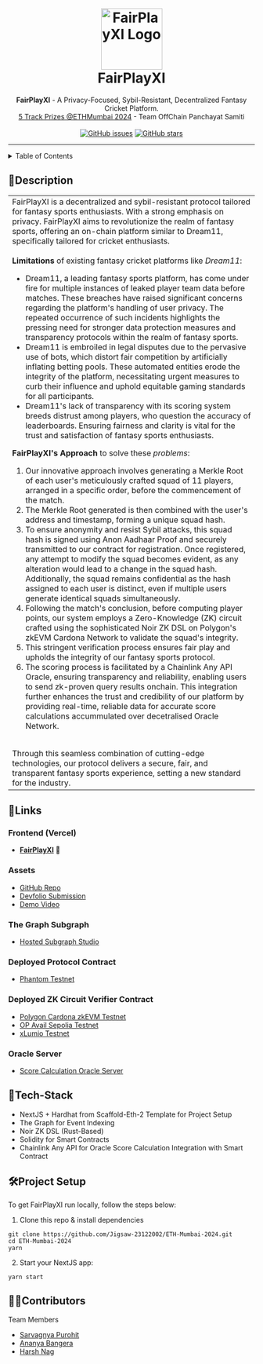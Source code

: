 <h1 align="center">
  <a href="https://github.com/Jigsaw-23122002/ETH-Mumbai-2024">
    <img src="https://devfolio.co/_next/image?url=https%3A%2F%2Fassets.devfolio.co%2Fhackathons%2F6e69b8b92a344c8cbd6d9dd6f57f03bf%2Fprojects%2F3f82fc36ee4845d0b4e8d73862bd8a38%2Fe7d627de-eeef-421d-8a77-d5464ebe692f.jpeg&w=1440&q=75" alt="FairPlayXI Logo" width="125" height="125">
  </a>
  <br>
  FairPlayXI 
</h1>
 
<div align="center">
   <strong>FairPlayXI</strong> - A Privacy-Focused, Sybil-Resistant, Decentralized Fantasy Cricket Platform. <br>
  <a href="https://devfolio.co/projects/fairplayxi-b88f">5 Track Prizes @ETHMumbai 2024</a> - Team OffChain Panchayat Samiti <br> <br>
  <a href="https://github.com/Jigsaw-23122002/ETH-Mumbai-2024/issues"><img alt="GitHub issues" src="https://img.shields.io/github/issues/Jigsaw-23122002/ETH-Mumbai-2024?color=red&style=for-the-badge"></a>
  <a href="https://github.com/Jigsaw-23122002/ETH-Mumbai-2024/stargazers"><img alt="GitHub stars" src="https://img.shields.io/github/stars/Jigsaw-23122002/ETH-Mumbai-2024?style=for-the-badge"></a>  
</div>

<hr>

<details>
<summary>Table of Contents</summary>

- [Description](#description)
- [Links](#links)
- [Tech Stack](#tech-stack)
- [Project Setup](#project-setup)
- [Contributors](#contributors)

</details>

## 📝Description

<table>
  <tr>
    <td>
FairPlayXI is a decentralized and sybil-resistant protocol tailored for fantasy sports enthusiasts. With a strong emphasis on privacy. FairPlayXI aims to revolutionize the realm of fantasy sports, offering an on-chain platform similar to Dream11, specifically tailored for cricket enthusiasts.
<br><br>
      <strong>Limitations</strong> of existing fantasy cricket platforms like <i>Dream11</i>:
      <ul>
<li> Dream11, a leading fantasy sports platform, has come under fire for multiple instances of leaked player team data before matches. These breaches have raised significant concerns regarding the platform's handling of user privacy. The repeated occurrence of such incidents highlights the pressing need for stronger data protection measures and transparency protocols within the realm of fantasy sports.
<li> Dream11 is embroiled in legal disputes due to the pervasive use of bots, which distort fair competition by artificially inflating betting pools. These automated entities erode the integrity of the platform, necessitating urgent measures to curb their influence and uphold equitable gaming standards for all participants.
<li> Dream11's lack of transparency with its scoring system breeds distrust among players, who question the accuracy of leaderboards. Ensuring fairness and clarity is vital for the trust and satisfaction of fantasy sports enthusiasts.
      </ul>
<strong>FairPlayXI's Approach</strong> to solve these <i>problems</i>:
      <ol>
<li> Our innovative approach involves generating a Merkle Root of each user's meticulously crafted squad of 11 players, arranged in a specific order, before the commencement of the match.
<li> The Merkle Root generated is then combined with the user's address and timestamp, forming a unique squad hash.
<li> To ensure anonymity and resist Sybil attacks, this squad hash is signed using Anon Aadhaar Proof and securely transmitted to our contract for registration. Once registered, any attempt to modify the squad becomes evident, as any alteration would lead to a change in the squad hash. Additionally, the squad remains confidential as the hash assigned to each user is distinct, even if multiple users generate identical squads simultaneously.
<li> Following the match's conclusion, before computing player points, our system employs a Zero-Knowledge (ZK) circuit crafted using the sophisticated Noir ZK DSL on Polygon's zkEVM Cardona Network to validate the squad's integrity.
<li> This stringent verification process ensures fair play and upholds the integrity of our fantasy sports protocol.
<li> The scoring process is facilitated by a Chainlink Any API Oracle, ensuring transparency and reliability, enabling users to send zk-proven query results onchain. This integration further enhances the trust and credibility of our platform by providing real-time, reliable data for accurate score calculations accummulated over decetralised Oracle Network.
      </ol>
<br> Through this seamless combination of cutting-edge technologies, our protocol delivers a secure, fair, and transparent fantasy sports experience, setting a new standard for the industry.
    </td>
  </tr>
  </table>
  
## 🔗Links

### Frontend (Vercel)
- [**FairPlayXI**](https://fairplayxi-sarvagnya.vercel.app/?_vercel_share=7XUHmYBZNDSloyWxg1fHNNumRZ4w0JVq) 🚀

### Assets
- [GitHub Repo](https://github.com/toshan-luktuke/stock-market-analyser)
- [Devfolio Submission](https://devfolio.co/projects/fairplayxi-b88f)
- [Demo Video](https://youtu.be/7khPnTrDhCY)

### The Graph Subgraph
- [Hosted Subgraph Studio](https://api.studio.thegraph.com/query/41844/fairplay/0.0.1)

### Deployed Protocol Contract
- [Phantom Testnet](https://testnet.ftmscan.com/address/0x428d0a6e0eb291cba9952b5d83f0e4d59072e251)

### Deployed ZK Circuit Verifier Contract
- [Polygon Cardona zkEVM Testnet](https://cardona-zkevm.polygonscan.com/address/0x272b0f6c42932bdb6df920d2eb97910cd63b31d5)
- [OP Avail Sepolia Testnet](https://op-avail-sepolia-explorer.alt.technology/address/0x272b0f6C42932bdb6DF920d2eB97910cD63B31d5)
- [xLumio Testnet](https://explorer.testnet.lumio.io/address/0x364B32f84E5388f2299641AaAD6aBEc8a65c4D74)

### Oracle Server
- [Score Calculation Oracle Server](https://puce-smoggy-clam.cyclic.app)

## 🤖Tech-Stack

- NextJS + Hardhat from Scaffold-Eth-2 Template for Project Setup
- The Graph for Event Indexing
- Noir ZK DSL (Rust-Based)
- Solidity for Smart Contracts
- Chainlink Any API for Oracle Score Calculation Integration with Smart Contract

## 🛠Project Setup

To get FairPlayXI run locally, follow the steps below:

1. Clone this repo & install dependencies

```
git clone https://github.com/Jigsaw-23122002/ETH-Mumbai-2024.git
cd ETH-Mumbai-2024
yarn
```

2. Start your NextJS app:

```
yarn start
```

## 👩‍💻Contributors

Team Members

- [Sarvagnya Purohit](https://github.com/saRvaGnyA) 
- [Ananya Bangera](https://github.com/ananya-bangera) 
- [Harsh Nag](https://github.com/Jigsaw-23122002) 
